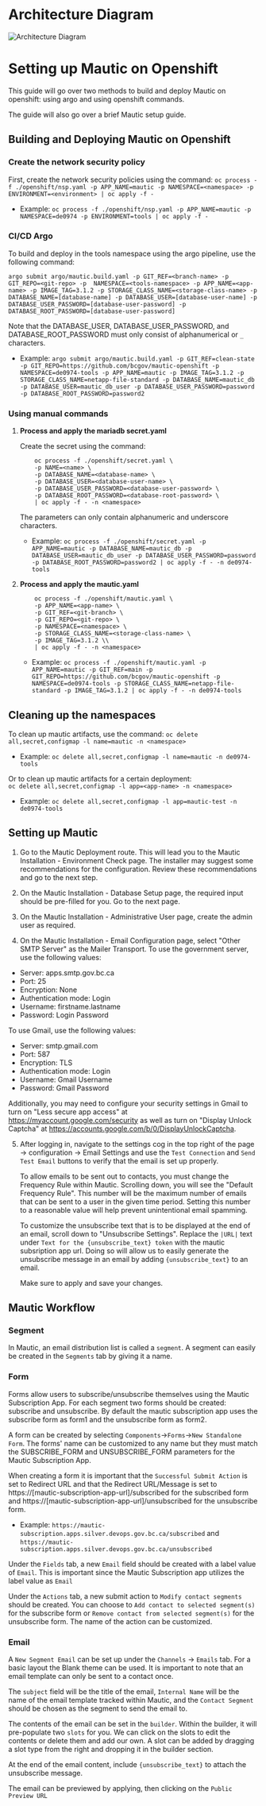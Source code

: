 # Architecture Diagram

![Architecture Diagram](architecture-diagram.png)

# Setting up Mautic on Openshift
This guide will go over two methods to build and deploy Mautic on openshift: using argo and using openshift commands.

The guide will also go over a brief Mautic setup guide.

## Building and Deploying Mautic on Openshift
### Create the network security policy
   First, create the network security policies using the command:
   ```oc process -f ./openshift/nsp.yaml -p APP_NAME=mautic -p NAMESPACE=<namespace> -p ENVIRONMENT=<environment> | oc apply -f -```

- Example: ```oc process -f ./openshift/nsp.yaml -p APP_NAME=mautic -p NAMESPACE=de0974 -p ENVIRONMENT=tools | oc apply -f -```


### CI/CD Argo

To build and deploy in the tools namespace using the argo pipeline, use the following command:

```argo submit argo/mautic.build.yaml -p GIT_REF=<branch-name> -p GIT_REPO=<git-repo> -p  NAMESPACE=<tools-namespace> -p APP_NAME=<app-name> -p IMAGE_TAG=3.1.2 -p STORAGE_CLASS_NAME=<storage-class-name> -p DATABASE_NAME=[database-name] -p DATABASE_USER=[database-user-name] -p DATABASE_USER_PASSWORD=[database-user-password] -p DATABASE_ROOT_PASSWORD=[database-user-password]```

Note that the DATABASE_USER, DATABASE_USER_PASSWORD, and DATABASE_ROOT_PASSWORD must only consist of alphanumerical or `_` characters.

- Example: ```argo submit argo/mautic.build.yaml -p GIT_REF=clean-state -p GIT_REPO=https://github.com/bcgov/mautic-openshift -p  NAMESPACE=de0974-tools -p APP_NAME=mautic -p IMAGE_TAG=3.1.2 -p STORAGE_CLASS_NAME=netapp-file-standard -p DATABASE_NAME=mautic_db -p DATABASE_USER=mautic_db_user -p DATABASE_USER_PASSWORD=password -p DATABASE_ROOT_PASSWORD=password2```

### Using manual commands

1. **Process and apply the mariadb secret.yaml**

    Create the secret using the command:
    ```
        oc process -f ./openshift/secret.yaml \
        -p NAME=<name> \
        -p DATABASE_NAME=<database-name> \
        -p DATABASE_USER=<database-user-name> \
        -p DATABASE_USER_PASSWORD=<database-user-password> \
        -p DATABASE_ROOT_PASSWORD=<database-root-password> \
        | oc apply -f - -n <namespace>
    ```

    The parameters can only contain alphanumeric and underscore characters.
    
    - Example: ```oc process -f ./openshift/secret.yaml -p APP_NAME=mautic -p DATABASE_NAME=mautic_db -p DATABASE_USER=mautic_db_user -p DATABASE_USER_PASSWORD=password -p DATABASE_ROOT_PASSWORD=password2 | oc apply -f - -n de0974-tools```

2. **Process and apply the mautic.yaml**
    ```
        oc process -f ./openshift/mautic.yaml \
        -p APP_NAME=<app-name> \
        -p GIT_REF=<git-branch> \
        -p GIT_REPO=<git-repo> \
        -p NAMESPACE=<namespace> \
        -p STORAGE_CLASS_NAME=<storage-class-name> \
        -p IMAGE_TAG=3.1.2 \\
        | oc apply -f - -n <namespace>

    ```

    - Example: ```oc process -f ./openshift/mautic.yaml -p APP_NAME=mautic -p GIT_REF=main -p GIT_REPO=https://github.com/bcgov/mautic-openshift -p NAMESPACE=de0974-tools -p STORAGE_CLASS_NAME=netapp-file-standard -p IMAGE_TAG=3.1.2 | oc apply -f - -n de0974-tools```
    
## Cleaning up the namespaces
To clean up mautic artifacts, use the command: 
    `oc delete all,secret,configmap -l name=mautic -n <namespace>`
- Example: `oc delete all,secret,configmap -l name=mautic -n de0974-tools`

Or to clean up mautic artifacts for a certain deployment:    
    `oc delete all,secret,configmap -l app=<app-name> -n <namespace>`
- Example: `oc delete all,secret,configmap -l app=mautic-test -n de0974-tools`

## Setting up Mautic

1. Go to the Mautic Deployment route. This will lead you to the Mautic Installation - Environment Check page. 
The installer may suggest some recommendations for the configuration. Review these recommendations and go to the next step.

2. On the Mautic Installation - Database Setup page, the required input should be pre-filled for you. Go to the next page.

3. On the Mautic Installation - Administrative User page, create the admin user as required.

4. On the Mautic Installation - Email Configuration page, select "Other SMTP Server" as the Mailer Transport.
To use the government server, use the following values:
- Server: apps.smtp.gov.bc.ca
- Port: 25
- Encryption: None
- Authentication mode: Login
- Username: firstname.lastname
- Password: Login Password

To use Gmail, use the following values:
- Server: smtp.gmail.com
- Port: 587
- Encryption: TLS
- Authentication mode: Login
- Username: Gmail Username
- Password: Gmail Password

Additionally, you may need to configure your security settings in Gmail to turn on "Less secure app access" at https://myaccount.google.com/security as well as turn on "Display Unlock Captcha" at https://accounts.google.com/b/0/DisplayUnlockCaptcha.

5. After logging in, navigate to the settings cog in the top right of the page -> configuration -> Email Settings and use the `Test Connection` and `Send Test Email` buttons to verify that the email is set up properly. 

    To allow emails to be sent out to contacts, you must change the Frequency Rule within Mautic.
    Scrolling down, you will see the "Default Frequency Rule". This number will be the maximum number of emails that can be sent to a user in the given time period. Setting this number to a reasonable value will help prevent unintentional email spamming.

    To customize the unsubscribe text that is to be displayed at the end of an email, scroll down to "Unsubscribe Settings". Replace the `|URL|` text under `Text for the {unsubscribe_text} token` with the mautic subsription app url. Doing so will allow us to easily generate the unsubscribe message in an email by adding `{unsubscribe_text}` to an email.

    Make sure to apply and save your changes.

## Mautic Workflow

### Segment
In Mautic, an email distribution list is called a `segment`. A segment can easily be created in the `Segments` tab by giving it a name.

### Form
Forms allow users to subscribe/unsubscribe themselves using the Mautic Subscription App. For each segment two forms should be created: subscribe and unsubscribe. By default the mautic subscription app uses the subscribe form as form1 and the unsubscribe form as form2.

A form can be created by selecting `Components`->`Forms`->`New Standalone Form`.
The forms' name can be customized to any name but they must match the SUBSCRIBE_FORM and UNSUBSCRIBE_FORM parameters for the Mautic Subscription App.

When creating a form it is important that the `Successful Submit Action` is set to Redirect URL and that the Redirect URL/Message is set to https://[mautic-subscription-app-url]/subscribed for the subscribed form and https://[mautic-subscription-app-url]/unsubscribed for the unsubscribe form.

- Example: ```https://mautic-subscription.apps.silver.devops.gov.bc.ca/subscribed``` and ```https://mautic-subscription.apps.silver.devops.gov.bc.ca/unsubscribed```

Under the `Fields` tab, a new `Email` field should be created with a label value of `Email`. This is important since the Mautic Subscription app utilizes the label value as `Email`

Under the `Actions` tab, a new submit action to `Modify contact segments` should be created. You can choose to `Add contact to selected segment(s)` for the subscribe form or `Remove contact from selected segment(s)` for the unsubscribe form. The name of the action can be customized.

### Email
A `New Segment Email` can be set up under the `Channels` -> `Emails` tab. For a basic layout the Blank theme can be used. It is important to note that an email template can only be sent to a contact once.

The `subject` field will be the title of the email, `Internal Name` will be the name of the email template tracked within Mautic, and the `Contact Segment` should be chosen as the segment to send the email to.

The contents of the email can be set in the `builder`.
Within the builder, it will pre-populate two `slots` for you. We can click on the slots to edit the contents or delete them and add our own. A slot can be added by dragging a slot type from the right and dropping it in the builder section.

At the end of the email content, include `{unsubscribe_text}` to attach the unsubscribe message.

The email can be previewed by applying, then clicking on the `Public Preview URL`
